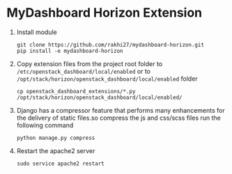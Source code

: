# MyDashboard Horizon Extension

1. Install module

    ```
    git clone https://github.com/rakhi27/mydashboard-horizon.git
    pip install -e mydashboard-horizon
    ```

2. Copy extension files from the project root folder to ```/etc/openstack_dashboard/local/enabled``` or to ```/opt/stack/horizon/openstack_dashboard/local/enabled``` folder

    ```
    cp openstack_dashboard_extensions/*.py /opt/stack/horizon/openstack_dashboard/local/enabled/
    ```

3. Django has a compressor feature that performs many enhancements for the delivery of static files.so compress the js and css/scss files run the following command

	```
    python manage.py compress
    ```

4. Restart the apache2 server

    ```
    sudo service apache2 restart
    ```
